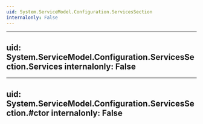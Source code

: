 ```yaml
---
uid: System.ServiceModel.Configuration.ServicesSection
internalonly: False
---
```


---
uid: System.ServiceModel.Configuration.ServicesSection.Services
internalonly: False
---

---
uid: System.ServiceModel.Configuration.ServicesSection.#ctor
internalonly: False
---
